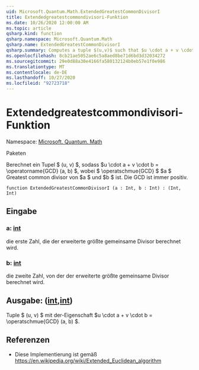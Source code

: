 ```yaml
---
uid: Microsoft.Quantum.Math.ExtendedGreatestCommonDivisorI
title: Extendedgreatestcommondivisori-Funktion
ms.date: 10/26/2020 12:00:00 AM
ms.topic: article
qsharp.kind: function
qsharp.namespace: Microsoft.Quantum.Math
qsharp.name: ExtendedGreatestCommonDivisorI
qsharp.summary: Computes a tuple $(u,v)$ such that $u \cdot a + v \cdot b = \operatorname{GCD}(a, b)$, where $\operatorname{GCD}$ is $a$ greatest common divisor of $a$ and $b$. The GCD is always positive.
ms.openlocfilehash: 8cb21ae5052ae6c5a8aed8be71d6bd3d32034272
ms.sourcegitcommit: 29e0d88a30e4166fa580132124b0eb57e1f0e986
ms.translationtype: MT
ms.contentlocale: de-DE
ms.lasthandoff: 10/27/2020
ms.locfileid: "92723718"
---
```

# <a name="extendedgreatestcommondivisori-function"></a>Extendedgreatestcommondivisori-Funktion

Namespace: [Microsoft. Quantum. Math](xref:Microsoft.Quantum.Math)

Paketen [](https://nuget.org/packages/)


Berechnet ein Tupel $ (u, v) $, sodass $u \cdot a + v \cdot b = \operatorname{GCD} (a, b) $, wobei $ \operatschmue{GCD} $ $a $ Greatest common divisor von $a $ und $b $ ist. Die GCD ist immer positiv.

```qsharp
function ExtendedGreatestCommonDivisorI (a : Int, b : Int) : (Int, Int)
```


## <a name="input"></a>Eingabe

### <a name="a--int"></a>a: [int](xref:microsoft.quantum.lang-ref.int)

die erste Zahl, die der erweiterte größte gemeinsame Divisor berechnet wird.


### <a name="b--int"></a>b: [int](xref:microsoft.quantum.lang-ref.int)

die zweite Zahl, von der der erweiterte größte gemeinsame Divisor berechnet wird.



## <a name="output--intint"></a>Ausgabe: ([int](xref:microsoft.quantum.lang-ref.int),[int](xref:microsoft.quantum.lang-ref.int))

Tuple $ (u, v) $ mit der-Eigenschaft $u \cdot a + v \cdot b = \operatschmue{GCD} (a, b) $.

## <a name="references"></a>Referenzen

- Diese Implementierung ist gemäß https://en.wikipedia.org/wiki/Extended_Euclidean_algorithm